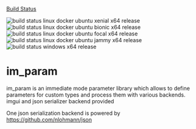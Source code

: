 
[Build Status](https://web.martin-huenermund.de/cistatus/xaedes/im_param)

![build status linux docker ubuntu xenial x64 release](https://web.martin-huenermund.de/cistatus/xaedes/im_param/x64_ubuntu_xenial_Release_status.svg)
![build status linux docker ubuntu bionic x64 release](https://web.martin-huenermund.de/cistatus/xaedes/im_param/x64_ubuntu_bionic_Release_status.svg)
![build status linux docker ubuntu focal x64 release](https://web.martin-huenermund.de/cistatus/xaedes/im_param/x64_ubuntu_focal_Release_status.svg)
![build status linux docker ubuntu jammy x64 release](https://web.martin-huenermund.de/cistatus/xaedes/im_param/x64_ubuntu_jammy_Release_status.svg)
![build status windows x64 release](https://web.martin-huenermund.de/cistatus/xaedes/im_param/x64_windows_Release_status.svg)

# im_param

im_param is an immediate mode parameter library which allows to define parameters for custom types and process them with various backends. imgui and json serializer backend provided


One json serialization backend is powered by https://github.com/nlohmann/json 
